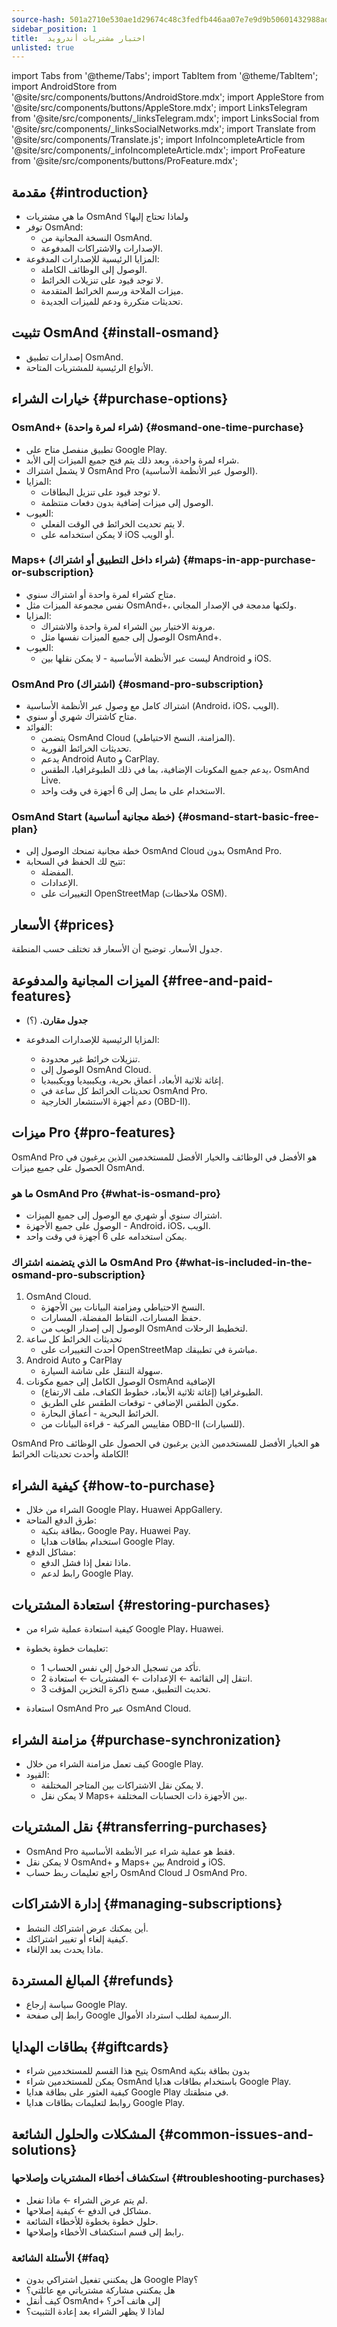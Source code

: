 ```yaml
---
source-hash: 501a2710e530ae1d29674c48c3fedfb446aa07e7e9d9b50601432988adaa6339
sidebar_position: 1
title:  اختبار مشتريات أندرويد
unlisted: true
---
```

import Tabs from '@theme/Tabs';
import TabItem from '@theme/TabItem';
import AndroidStore from '@site/src/components/buttons/AndroidStore.mdx';
import AppleStore from '@site/src/components/buttons/AppleStore.mdx';
import LinksTelegram from '@site/src/components/_linksTelegram.mdx';
import LinksSocial from '@site/src/components/_linksSocialNetworks.mdx';
import Translate from '@site/src/components/Translate.js';
import InfoIncompleteArticle from '@site/src/components/_infoIncompleteArticle.mdx';
import ProFeature from '@site/src/components/buttons/ProFeature.mdx';



## مقدمة {#introduction}

- ما هي مشتريات OsmAnd ولماذا تحتاج إليها؟
- توفر OsmAnd:
    - النسخة المجانية من OsmAnd.
    - الإصدارات والاشتراكات المدفوعة.
- المزايا الرئيسية للإصدارات المدفوعة:
    - الوصول إلى الوظائف الكاملة.
    - لا توجد قيود على تنزيلات الخرائط.
    - ميزات الملاحة ورسم الخرائط المتقدمة.
    - تحديثات متكررة ودعم للميزات الجديدة.


## تثبيت OsmAnd {#install-osmand}

- إصدارات تطبيق OsmAnd.
- الأنواع الرئيسية للمشتريات المتاحة.


## خيارات الشراء {#purchase-options}

### OsmAnd+ (شراء لمرة واحدة) {#osmand-one-time-purchase}

- تطبيق منفصل متاح على Google Play.
- شراء لمرة واحدة، وبعد ذلك يتم فتح جميع الميزات إلى الأبد.
- لا يشمل اشتراك OsmAnd Pro (الوصول عبر الأنظمة الأساسية).
- المزايا:
    - لا توجد قيود على تنزيل البطاقات.
    - الوصول إلى ميزات إضافية بدون دفعات منتظمة.
- العيوب:
    - لا يتم تحديث الخرائط في الوقت الفعلي.
    - لا يمكن استخدامه على iOS أو الويب.

### Maps+ (شراء داخل التطبيق أو اشتراك) {#maps-in-app-purchase-or-subscription}

- متاح كشراء لمرة واحدة أو اشتراك سنوي.
- نفس مجموعة الميزات مثل OsmAnd+، ولكنها مدمجة في الإصدار المجاني.
- المزايا:
    - مرونة الاختيار بين الشراء لمرة واحدة والاشتراك.
    - الوصول إلى جميع الميزات نفسها مثل OsmAnd+.
- العيوب:
    - ليست عبر الأنظمة الأساسية - لا يمكن نقلها بين Android و iOS.


### OsmAnd Pro (اشتراك) {#osmand-pro-subscription}

- اشتراك كامل مع وصول عبر الأنظمة الأساسية (Android، iOS، الويب).
- متاح كاشتراك شهري أو سنوي.
- الفوائد:
    - يتضمن OsmAnd Cloud (المزامنة، النسخ الاحتياطي).
    - تحديثات الخرائط الفورية.
    - يدعم Android Auto و CarPlay.
    - يدعم جميع المكونات الإضافية، بما في ذلك الطبوغرافيا، الطقس، OsmAnd Live.
    - الاستخدام على ما يصل إلى 6 أجهزة في وقت واحد.

### OsmAnd Start (خطة مجانية أساسية) {#osmand-start-basic-free-plan}

- خطة مجانية تمنحك الوصول إلى OsmAnd Cloud بدون OsmAnd Pro.
- تتيح لك الحفظ في السحابة:
    - المفضلة.
    - الإعدادات.
    - التغييرات على OpenStreetMap (ملاحظات OSM).


## الأسعار {#prices}

جدول الأسعار.
توضيح أن الأسعار قد تختلف حسب المنطقة.


## الميزات المجانية والمدفوعة {#free-and-paid-features}

- **جدول مقارن.** (؟)

- المزايا الرئيسية للإصدارات المدفوعة:
    - تنزيلات خرائط غير محدودة.
    - الوصول إلى OsmAnd Cloud.
    - إغاثة ثلاثية الأبعاد، أعماق بحرية، ويكيبيديا وويكيبيديا.
    - تحديثات الخرائط كل ساعة في OsmAnd Pro.
    - دعم أجهزة الاستشعار الخارجية (OBD-II).


## ميزات Pro {#pro-features}

OsmAnd Pro هو الأفضل في الوظائف والخيار الأفضل للمستخدمين الذين يرغبون في الحصول على جميع ميزات OsmAnd.

### ما هو OsmAnd Pro {#what-is-osmand-pro}

- اشتراك سنوي أو شهري مع الوصول إلى جميع الميزات.
- الوصول على جميع الأجهزة - Android، iOS، الويب.
- يمكن استخدامه على 6 أجهزة في وقت واحد.

### ما الذي يتضمنه اشتراك OsmAnd Pro {#what-is-included-in-the-osmand-pro-subscription}

1. OsmAnd Cloud.
    - النسخ الاحتياطي ومزامنة البيانات بين الأجهزة.
    - حفظ المسارات، النقاط المفضلة، المسارات.
    - الوصول إلى إصدار الويب من OsmAnd لتخطيط الرحلات.
2. تحديثات الخرائط كل ساعة
    - أحدث التغييرات على OpenStreetMap مباشرة في تطبيقك.
3. Android Auto و CarPlay
    - سهولة التنقل على شاشة السيارة.
4. الوصول الكامل إلى جميع مكونات OsmAnd الإضافية
    - الطبوغرافيا (إغاثة ثلاثية الأبعاد، خطوط الكفاف، ملف الارتفاع).
    - مكون الطقس الإضافي - توقعات الطقس على الطريق.
    - الخرائط البحرية - أعماق البحارة.
    - مقاييس المركبة - قراءة البيانات من OBD-II (للسيارات).

OsmAnd Pro هو الخيار الأفضل للمستخدمين الذين يرغبون في الحصول على الوظائف الكاملة وأحدث تحديثات الخرائط!


## كيفية الشراء {#how-to-purchase}

- الشراء من خلال Google Play، Huawei AppGallery.
- طرق الدفع المتاحة:
    - بطاقة بنكية، Google Pay، Huawei Pay.
    - استخدام بطاقات هدايا Google Play.
- مشاكل الدفع:
    - ماذا تفعل إذا فشل الدفع.
    - رابط لدعم Google Play.


## استعادة المشتريات {#restoring-purchases}

- كيفية استعادة عملية شراء من Google Play، Huawei.
- تعليمات خطوة بخطوة:

    - 1 تأكد من تسجيل الدخول إلى نفس الحساب.
    - 2 انتقل إلى القائمة ← الإعدادات ← المشتريات ← استعادة.
    - 3 تحديث التطبيق، مسح ذاكرة التخزين المؤقت.

- استعادة OsmAnd Pro عبر OsmAnd Cloud.


## مزامنة الشراء {#purchase-synchronization}

- كيف تعمل مزامنة الشراء من خلال Google Play.
- القيود:
    - لا يمكن نقل الاشتراكات بين المتاجر المختلفة.
    - لا يمكن نقل Maps+ بين الأجهزة ذات الحسابات المختلفة.


## نقل المشتريات {#transferring-purchases}

- OsmAnd Pro فقط هو عملية شراء عبر الأنظمة الأساسية.
- لا يمكن نقل OsmAnd+ و Maps+ بين Android و iOS.
- راجع تعليمات ربط حساب OsmAnd Cloud لـ OsmAnd Pro.


## إدارة الاشتراكات {#managing-subscriptions}

- أين يمكنك عرض اشتراكك النشط.
- كيفية إلغاء أو تغيير اشتراكك.
- ماذا يحدث بعد الإلغاء.


## المبالغ المستردة {#refunds}

- سياسة إرجاع Google Play.
- رابط إلى صفحة Google الرسمية لطلب استرداد الأموال.


## بطاقات الهدايا {#giftcards}

- يتيح هذا القسم للمستخدمين شراء OsmAnd بدون بطاقة بنكية
- يمكن للمستخدمين شراء OsmAnd باستخدام بطاقات هدايا Google Play.
- كيفية العثور على بطاقة هدايا Google Play في منطقتك.
- روابط لتعليمات بطاقات هدايا Google Play.


## المشكلات والحلول الشائعة {#common-issues-and-solutions}

### استكشاف أخطاء المشتريات وإصلاحها {#troubleshooting-purchases}

- لم يتم عرض الشراء ← ماذا تفعل.
- مشاكل في الدفع ← كيفية إصلاحها.
- حلول خطوة بخطوة للأخطاء الشائعة.
- رابط إلى قسم استكشاف الأخطاء وإصلاحها.

### الأسئلة الشائعة {#faq}

- هل يمكنني تفعيل اشتراكي بدون Google Play؟
- هل يمكنني مشاركة مشترياتي مع عائلتي؟
- كيف أنقل OsmAnd+ إلى هاتف آخر؟
- لماذا لا يظهر الشراء بعد إعادة التثبيت؟